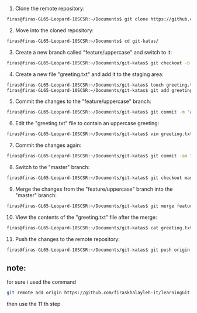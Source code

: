 
1. Clone the remote repository:

```bash
firas@firas-GL65-Leopard-10SCSR:~/Documents$ git clone https://github.com/eficode-academy/git-katas.git
```

2. Move into the cloned repository:

```bash
firas@firas-GL65-Leopard-10SCSR:~/Documents$ cd git-katas/
```

3. Create a new branch called "feature/uppercase" and switch to it:

```bash
firas@firas-GL65-Leopard-10SCSR:~/Documents/git-katas$ git checkout -b feature/uppercase
```

4. Create a new file "greeting.txt" and add it to the staging area:

```bash
firas@firas-GL65-Leopard-10SCSR:~/Documents/git-katas$ touch greeting.txt
firas@firas-GL65-Leopard-10SCSR:~/Documents/git-katas$ git add greeting.txt
```

5. Commit the changes to the "feature/uppercase" branch:

```bash
firas@firas-GL65-Leopard-10SCSR:~/Documents/git-katas$ git commit -m "Adding greeting.txt to the repository"
```

6. Edit the "greeting.txt" file to contain an uppercase greeting:

```bash
firas@firas-GL65-Leopard-10SCSR:~/Documents/git-katas$ vim greeting.txt
```

7. Commit the changes again:

```bash
firas@firas-GL65-Leopard-10SCSR:~/Documents/git-katas$ git commit -am "Modify greeting.txt to have an uppercase greeting"
```

8. Switch to the "master" branch:

```bash
firas@firas-GL65-Leopard-10SCSR:~/Documents/git-katas$ git checkout master
```

9. Merge the changes from the "feature/uppercase" branch into the "master" branch:

```bash
firas@firas-GL65-Leopard-10SCSR:~/Documents/git-katas$ git merge feature/uppercase
```

10. View the contents of the "greeting.txt" file after the merge:

```bash
firas@firas-GL65-Leopard-10SCSR:~/Documents/git-katas$ cat greeting.txt
```

11. Push the changes to the remote repository:

```bash
firas@firas-GL65-Leopard-10SCSR:~/Documents/git-katas$ git push origin master
```

## note:
for sure i used the command 
```bash
git remote add origin https://github.com/firaskhalayleh-it/learningGit.git
```
then use the 11'th step
